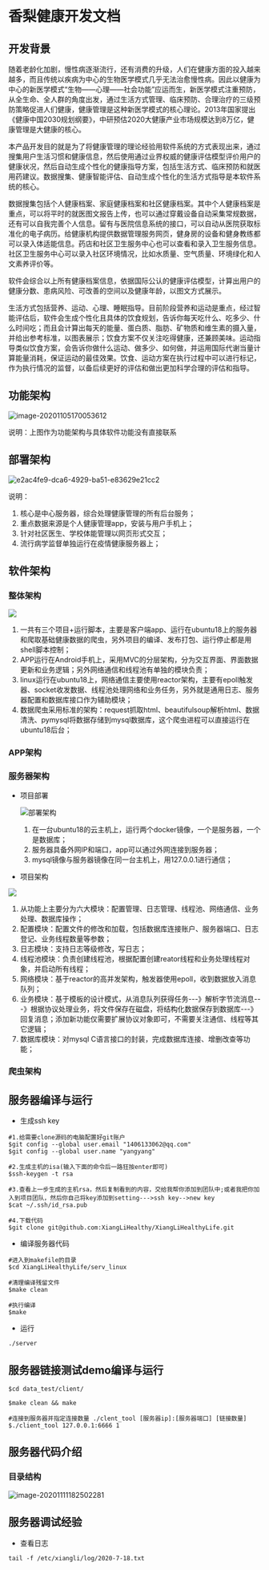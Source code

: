 #                                  香梨健康开发文档                                                                                          



## 开发背景

​         随着老龄化加剧，慢性病逐渐流行，还有消费的升级，人们在健康方面的投入越来越多，而且传统以疾病为中心的生物医学模式几乎无法治愈慢性病。因此以健康为中心的新医学模式“生物——心理——社会功能”应运而生，新医学模式注重预防，从全生命、全人群的角度出发，通过生活方式管理、临床预防、合理治疗的三级预防策略促进人们健康，健康管理是这种新医学模式的核心理论。2013年国家提出《健康中国2030规划纲要》，中研预估2020大健康产业市场规模达到8万亿，健康管理是大健康的核心。

​       本产品开发目的就是为了将健康管理的理论经验用软件系统的方式表现出来，通过搜集用户生活习惯和健康信息，然后使用通过业界权威的健康评估模型评价用户的健康状况，然后自动生成个性化的健康指导方案，包括生活方式、临床预防和就医用药建议。数据搜集、健康智能评估、自动生成个性化的生活方式指导是本软件系统的核心。

​       数据搜集包括个人健康档案、家庭健康档案和社区健康档案。其中个人健康档案是重点，可以将平时的就医图文报告上传，也可以通过穿戴设备自动采集常规数据，还有可以自我完善个人信息。留有与医院信息系统的接口，可以自动从医院获取标准化的电子病历。给健康机构提供数据管理服务网页，健身房的设备和健身教练都可以录入体适能信息。药店和社区卫生服务中心也可以查看和录入卫生服务信息。社区卫生服务中心可以录入社区环境情况，比如水质量、空气质量、环境绿化和人文素养评价等。

​        软件会综合以上所有健康档案信息，依据国际公认的健康评估模型，计算出用户的健康分数、患病风险、可改善的空间以及健康年龄，以图文方式展示。      

​        生活方式包括营养、运动、心理、睡眠指导。目前阶段营养和运动是重点，经过智能评估后，软件会生成个性化且具体的饮食规划，告诉你每天吃什么、吃多少、什么时间吃；而且会计算出每天的能量、蛋白质、脂肪、矿物质和维生素的摄入量，并给出参考标准，以图表展示；饮食方案不仅关注吃得健康，还兼顾美味。运动指导类似饮食方案，会告诉你做什么运动、做多少、如何做，并运用国际代谢当量计算能量消耗，保证运动的最佳效果。饮食、运动方案在执行过程中可以进行标记，作为执行情况的监督，以备后续更好的评估和做出更加科学合理的评估和指导。



## 功能架构

![image-20201105170053612](./picture/image-20201105170053612.png)

说明：上图作为功能架构与具体软件功能没有直接联系



## 部署架构

![e2ac4fe9-dca6-4929-ba51-e83629e21cc2](./picture/e2ac4fe9-dca6-4929-ba51-e83629e21cc2.png)

说明：

1. 核心是中心服务器，综合处理健康管理的所有后台服务；
2. 重点数据来源是个人健康管理app，安装与用户手机上；
3. 针对社区医生、学校体能管理以网页形式交互；
4. 流行病学监督单独运行在疫情健康服务器上；



## 软件架构

### 整体架构

![](./picture/整体架构.png)

1. 一共有三个项目+运行脚本，主要是客户端app、运行在ubuntu18上的服务器和爬取基础健康数据的爬虫，另外项目的编译、发布打包、运行停止都是用shell脚本控制；
2. APP运行在Android手机上，采用MVC的分层架构，分为交互界面、界面数据更新和业务逻辑；另外网络通信和线程池有单独的模块负责；
3. linux运行在ubuntu18上，网络通信主要使用reactor架构，主要有epoll触发器、socket收发数据、线程池处理网络和业务任务，另外就是通用日志、服务器配置和数据库接口作为辅助模块；
4. 数据爬虫采用标准的架构：request抓取html、beautifulsoup解析html、数据清洗、pymysql将数据存储到mysql数据库，这个爬虫进程可以直接运行在ubuntu18后台；





### APP架构





### 服务器架构

- 项目部署

  ![部署架构](./picture/部署架构.png)

  1. 在一台ubuntu18的云主机上，运行两个docker镜像，一个是服务器，一个是数据库；
  2. 服务器具备外网IP和端口，app可以通过外网连接到服务器；
  3. mysql镜像与服务器镜像在同一台主机上，用127.0.0.1进行通信；



- 项目架构

![](./picture/项目架构.png)

1. 从功能上主要分为六大模块：配置管理、日志管理、线程池、网络通信、业务处理、数据库操作；
2. 配置模块：配置文件的修改和加载，包括数据库连接账户、服务器端口、日志登记、业务线程数量等参数；
3. 日志模块：支持日志等级修改，写日志；
4. 线程池模块：负责创建线程池，根据配置创建reator线程和业务处理线程对象，并启动所有线程；
5. 网络模块：基于reactor的高并发架构，触发器使用epoll，收到数据放入消息队列；
6. 业务模块：基于模板的设计模式，从消息队列获得任务---》解析字节流消息---》根据协议处理业务，将文件保存在磁盘，将结构化数据保存到数据库---》回复消息；添加新功能仅需要扩展协议对象即可，不需要关注通信、线程等其它逻辑；
7. 数据库模块：对mysql C语言接口的封装，完成数据库连接、增删改查等功能；

### 爬虫架构



## 服务器编译与运行

- 生成ssh key

```shell
#1.给需要clone源码的电脑配置好git账户
$git config --global user.email "1406133062@qq.com"
$git config --global user.name "yangyang"

#2.生成主机的isa(输入下面的命令后一路狂按enter即可)
$ssh-keygen -t rsa

#3.查看上一步生成的主机rsa，然后复制看到的内容，交给我帮你添加到团队中;或者我把你加入到项目团队，然后你自己将key添加到setting--->ssh key-->new key
$cat ~/.ssh/id_rsa.pub

#4.下载代码
$git clone git@github.com:XiangLiHealthy/XiangLiHealthyLife.git
```

- 编译服务器代码

```shell
#进入到makefile的目录
$cd XiangLiHealthyLife/serv_linux

#清理编译残留文件
$make clean

#执行编译
$make
```

- 运行

```shell
./server
```

## 服务器链接测试demo编译与运行

```shell
$cd data_test/client/

$make clean && make

#连接到服务器并指定连接数量 ./clent_tool [服务器ip]:[服务器端口] [链接数量]
$./client_tool 127.0.0.1:6666 1
```



## 服务器代码介绍

### 目录结构

![image-20201111182502281](./picture/image-20201111182502281.png)

##  服务器调试经验

- 查看日志

```shell
tail -f /etc/xiangli/log/2020-7-18.txt 
```




